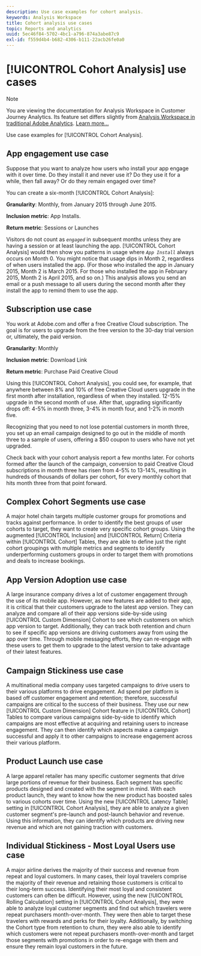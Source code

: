 ```yaml
---
description: Use case examples for cohort analysis.
keywords: Analysis Workspace
title: Cohort analysis use cases
topic: Reports and analytics
uuid: 5ec46f84-5702-4bc1-a796-874a3abe87c9
exl-id: f559d4b4-b682-4306-b111-22acb26fe0a0
---
```

# [!UICONTROL Cohort Analysis] use cases

>[!NOTE]
>
>You are viewing the documentation for Analysis Workspace in Customer Journey Analytics. Its feature set differs slightly from [Analysis Workspace in traditional Adobe Analytics](https://docs.adobe.com/content/help/en/analytics/analyze/analysis-workspace/home.html). [Learn more...](/help/getting-started/cja-aa.md)

Use case examples for [!UICONTROL Cohort Analysis].

## App engagement use case 

Suppose that you want to analyze how users who install your app engage with it over time. Do they install it and never use it? Do they use it for a while, then fall away? Or do they remain engaged over time?

You can create a six-month [!UICONTROL Cohort Analysis]:

**Granularity**: Monthly, from January 2015 through June 2015.

**Inclusion metric**: App Installs.

**Return metric**: Sessions or Launches

Visitors do not count as *`engaged`* in subsequent months unless they are having a session or at least launching the app. [!UICONTROL Cohort Analysis] would then show you patterns in usage where *`App Install`* always occurs on Month 0. You might notice that usage dips in Month 2, regardless of when users installed the app. (For those who installed the app in January 2015, Month 2 is March 2015. For those who installed the app in February 2015, Month 2 is April 2015, and so on.) This analysis allows you send an email or a push message to all users during the second month after they install the app to remind them to use the app.

## Subscription use case 

You work at Adobe.com and offer a free Creative Cloud subscription. The goal is for users to upgrade from the free version to the 30-day trial version or, ultimately, the paid version.

**Granularity**: Monthly

**Inclusion metric**: Download Link

**Return metric**: Purchase Paid Creative Cloud

Using this [!UICONTROL Cohort Analysis], you could see, for example, that anywhere between 8% and 10% of free Creative Cloud users upgrade in the first month after installation, regardless of when they installed. 12-15% upgrade in the second month of use. After that, upgrading significantly drops off: 4-5% in month three, 3-4% in month four, and 1-2% in month five.

Recognizing that you need to not lose potential customers in month three, you set up an email campaign designed to go out in the middle of month three to a sample of users, offering a $50 coupon to users who have not yet upgraded.

Check back with your cohort analysis report a few months later. For cohorts formed after the launch of the campaign, conversion to paid Creative Cloud subscriptions in month three has risen from 4-5% to 13-14%, resulting in hundreds of thousands of dollars per cohort, for every monthly cohort that hits month three from that point forward.

## Complex Cohort Segments use case

A major hotel chain targets multiple customer groups for promotions and tracks against performance. In order to identify the best groups of user cohorts to target, they want to create very specific cohort groups. Using the augmented [!UICONTROL Inclusion] and [!UICONTROL Return] Criteria within [!UICONTROL Cohort] Tables, they are able to define just the right cohort groupings with multiple metrics and segments to identify underperforming customers groups in order to target them with promotions and deals to increase bookings.

## App Version Adoption use case

A large insurance company drives a lot of customer engagement through the use of its mobile app. However, as new features are added to their app, it is critical that their customers upgrade to the latest app version. They can analyze and compare all of their app versions side-by-side using [!UICONTROL Custom Dimension] Cohort to see which customers on which app version to target. Additionally, they can track both retention and churn to see if specific app versions are driving customers away from using the app over time. Through mobile messaging efforts, they can re-engage with these users to get them to upgrade to the latest version to take advantage of their latest features.

## Campaign Stickiness use case

A multinational media company uses targeted campaigns to drive users to their various platforms to drive engagement. Ad spend per platform is based off customer engagement and retention; therefore, successful campaigns are critical to the success of their business. They use our new [!UICONTROL Custom Dimension] Cohort feature in [!UICONTROL Cohort] Tables to compare various campaigns side-by-side to identify which campaigns are most effective at acquiring and retaining users to increase engagement. They can then identify which aspects make a campaign successful and apply it to other campaigns to increase engagement across their various platform.

## Product Launch use case

A large apparel retailer has many specific customer segments that drive large portions of revenue for their business. Each segment has specific products designed and created with the segment in mind. With each product launch, they want to know how the new product has boosted sales to various cohorts over time. Using the new [!UICONTROL Latency Table] setting in [!UICONTROL Cohort Analysis], they are able to analyze a given customer segment's pre-launch and post-launch behavior and revenue. Using this information, they can identify which products are driving new revenue and which are not gaining traction with customers.

## Individual Stickiness - Most Loyal Users use case

A major airline derives the majority of their success and revenue from repeat and loyal customers. In many cases, their loyal travelers comprise the majority of their revenue and retaining those customers is critical to their long-term success. Identifying their most loyal and consistent customers can often be difficult. However, using the new [!UICONTROL Rolling Calculation] setting in [!UICONTROL Cohort Analysis], they were able to analyze loyal customer segments and find out which travelers were repeat purchasers month-over-month. They were then able to target these travelers with rewards and perks for their loyalty. Additionally, by switching the Cohort type from retention to churn, they were also able to identify which customers were not repeat purchasers month-over-month and target those segments with promotions in order to re-engage with them and ensure they remain loyal customers in the future.
